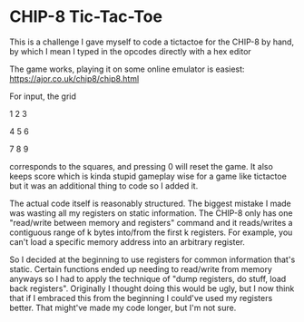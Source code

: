 # CHIP-8 Tic-Tac-Toe
This is a challenge I gave myself to code a tictactoe for the CHIP-8 by hand, by which I mean I typed in the opcodes directly with a hex editor

The game works, playing it on some online emulator is easiest: https://ajor.co.uk/chip8/chip8.html

For input, the grid

1 2 3

4 5 6

7 8 9

corresponds to the squares, and pressing 0 will reset the game. It also keeps score which is kinda stupid gameplay wise for a game like tictactoe but it was an additional thing to code so I added it.

The actual code itself is reasonably structured. The biggest mistake I made was wasting all my registers on static information. The CHIP-8 only has one "read/write between memory and registers" command and it reads/writes a contiguous range of k bytes into/from the first k registers. For example, you can't load a specific memory address into an arbitrary register.

So I decided at the beginning to use registers for common information that's static. Certain functions ended up needing to read/write from memory anyways so I had to apply the technique of "dump registers, do stuff, load back registers". Originally I thought doing this would be ugly, but I now think that if I embraced this from the beginning I could've used my registers better. That might've made my code longer, but I'm not sure.
